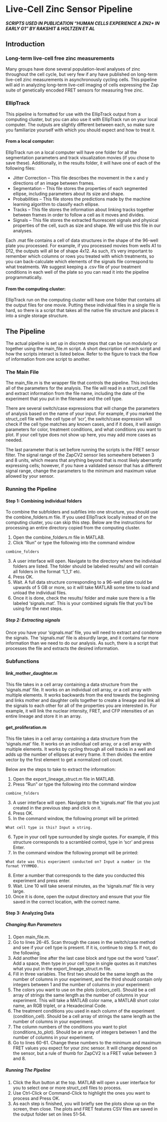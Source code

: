 # Live-Cell Zinc Sensor Pipeline
##### SCRIPTS USED IN PUBLICATION “HUMAN CELLS EXPERIENCE A ZN2+ IN EARLY G1” BY RAKSHIT & HOLTZEN ET AL
## Introduction
### Long-term live-cell free zinc measurements
Many groups have done several population-level analyses of zinc throughout the cell cycle, but very few if any have published on long-term live-cell zinc measurements in asynchronously cycling cells. This pipeline will aid in analyzing long-term live-cell imaging of cells expressing the Zap suite of genetically encoded FRET sensors for measuring free zinc.
### EllipTrack
This pipeline is formatted for use with the EllipTrack output from a computing cluster, but you can also use it with EllipTrack run on your local computer. The outputs are slightly different between each, so make sure you familiarize yourself with which you should expect and how to treat it.
#### From a local computer:
EllipTrack run on a local computer will have one folder for all the segmentation parameters and track visualization movies (if you chose to save these). Additionally, in the results folder, it will have one of each of the following files:
-	Jitter Correction – This file describes the movement in the x and y directions of an image between frames.
-	Segmentation – This file stores the properties of each segmented ellipse, including parameters about its size and shape.
-	Probabilities – This file stores the predictions made by the machine learning algorithm to classify each ellipse.
-	Tracks – This file stores the information about linking tracks together between frames in order to follow a cell as it moves and divides.
-	Signals – This file stores the extracted fluorescent signals and physical properties of the cell, such as size and shape. We will use this file in our analyses.

Each .mat file contains a cell of data structures in the shape of the 96-well plate you processed. For example, if you processed movies from wells A1 to D12, the outputs will all be of shape 4x12. As such, it’s very important to remember which columns or rows you treated with which treatments, so you can back-calculate which elements of the signals file correspond to what treatments. We suggest keeping a .csv file of your treatment conditions in each well of the plate so you can read it into the pipeline programmatically.
#### From the computing cluster:
EllipTrack run on the computing cluster will have one folder that contains all the output files for one movie. Putting these individual files in a single file is hard, so there is a script that takes all the native file structure and places it into a single storage structure.
## The Pipeline
The actual pipeline is set up in discrete steps that can be run modularly or together using the main_file.m script. A short description of each script and how the scripts interact is listed below. Refer to the figure to track the flow of information from one script to another.
### The Main File
The main_file.m is the wrapper file that controls the pipeline. This includes all of the parameters for the analysis. The file will read in a struct_cell file and extract information from the file name, including the date of the experiment that you put in the filename and the cell type.

There are several switch/case expressions that will change the parameters of analysis based on the name of your input. For example, if you marked the struct_cell file with the cell type of ‘scr’, the switch/case expression will check if the cell type matches any known cases, and if it does, it will assign parameters for color, treatment conditions, and what conditions you want to plot. If your cell type does not show up here, you may add more cases as needed.

The last parameter that is set before running the scripts is the FRET sensor filter. The signal range of the ZapCV2 sensor lies somewhere between 3 and 8 units, which means that anything beyond that is most likely aberrantly expressing cells; however, if you have a validated sensor that has a different signal range, change the parameters to the minimum and maximum value allowed by your sensor.
### Running the Pipeline
#### Step 1: Combining individual folders
To combine the subfolders and subfiles into one structure, you should use the combine_folders.m file. If you used EllipTrack locally instead of on the computing cluster, you can skip this step. Below are the instructions for processing an entire directory copied from the computing cluster.
1.	Open the combine_folders.m file in MATLAB.
2.	Click “Run” or type the following into the command window

`combine_folders`

3.	A user interface will open. Navigate to the directory where the individual folders are listed. The folder should be labeled results/ and will contain all folders in the format ‘1_1_1’ etc.
4.	Press OK.
5.	Wait. A full data structure corresponding to a 96-well plate could be upwards of 5 GB or more, so it will take MATLAB some time to load and unload the individual files.
6.	Once it is done, check the results/ folder and make sure there is a file labeled ‘signals.mat’. This is your combined signals file that you’ll be using for the next steps.
##### Step 2: Extracting signals
Once you have your ‘signals.mat’ file, you will need to extract and condense the signals. The ‘signals.mat’ file is absurdly large, and it contains far more information than we need to do our analysis. As such, there is a script that processes the file and extracts the desired information.
### Subfunctions
#### link_mother_daughter.m
This file takes in a cell array containing a data structure from the ‘signals.mat’ file. It works on an individual cell array, or a cell array with multiple elements. It works backwards from the end towards the beginning and links mother and daughter cells together to create a lineage and link all the signals to each other for all of the properties you are interested in. For example, it will link the nuclear intensity, FRET, and CFP intensities of an entire lineage and store it in an array.
#### get_proliferation.m
This file takes in a cell array containing a data structure from the ‘signals.mat’ file. It works on an individual cell array, or a cell array with multiple elements. It works by cycling through all cell tracks in a well and adds up the number of ellipses at every frame. It then divides the entire vector by the first element to get a normalized cell count.

Below are the steps to take to extract the information:
1.	Open the export_lineage_struct.m file in MATLAB.
2.	Press “Run” or type the following into the command window

`combine_folders`

3.	A user interface will open. Navigate to the ‘signals.mat’ file that you just created in the previous step and click on it.
4.	Press OK.
5.	In the command window, the following prompt will be printed:

`What cell type is this? Input a string.`

6.	Type in your cell type surrounded by single quotes. For example, if this structure corresponds to a scrambled control, type in ‘scr’ and press Enter.
7.	In the command window the following prompt will be printed:

`What date was this experiment conducted on? Input a number in the format YYYMMDD.`

8.	Enter a number that corresponds to the date you conducted this experiment and press enter.
9.	Wait. Line 10 will take several minutes, as the ‘signals.mat’ file is very large.
10.	Once it is done, open the output directory and ensure that your file saved in the correct location, with the correct name.
#### Step 3: Analyzing Data
##### Changing Run Parameters
1.	Open main_file.m.
2.	Go to lines 26-45. Scan through the cases in the switch/case method and see if your cell type is present. If it is, continue to step 5. If not, do the following.
3.	Add another line after the last case block and type out the word “case”. Add a space, then type in your cell type in single quotes as it matches what you put in the export_lineage_struct.m file.
4.	Fill in three variables. The first two should be the same length as the number of columns in your experiment, and the third should contain only integers between 1 and the number of columns in your experiment:
5.	The colors you want to use on the plots (colors_cell). Should be a cell array of strings the same length as the number of columns in your experiment. This will take a MATLAB color name, a MATLAB short color name, an RGB triplet, or a Hexadecimal Code.
6.	The treatment conditions you used in each column of the experiment (condition_cell). Should be a cell array of strings the same length as the number of columns in your experiment.
7.	The column numbers of the conditions you want to plot (conditions_to_plot). Should be an array of integers between 1 and the number of columns in your experiment.
8.	Go to lines 60-61. Change these numbers to the minimum and maximum FRET values you expect for your zinc sensor. It will change depend on the sensor, but a rule of thumb for ZapCV2 is a FRET value between 3 and 8.
##### Running The Pipeline
1.	Click the Run button at the top. MATLAB will open a user interface for you to select one or more struct_cell files to process.
2.	Use Ctrl-Click or Command-Click to highlight the ones you want to process and Press OK.
3.	As each step is finished, you will briefly see the plots show up on the screen, then close. The plots and FRET features CSV files are saved in the output folder set on lines 51-54.
